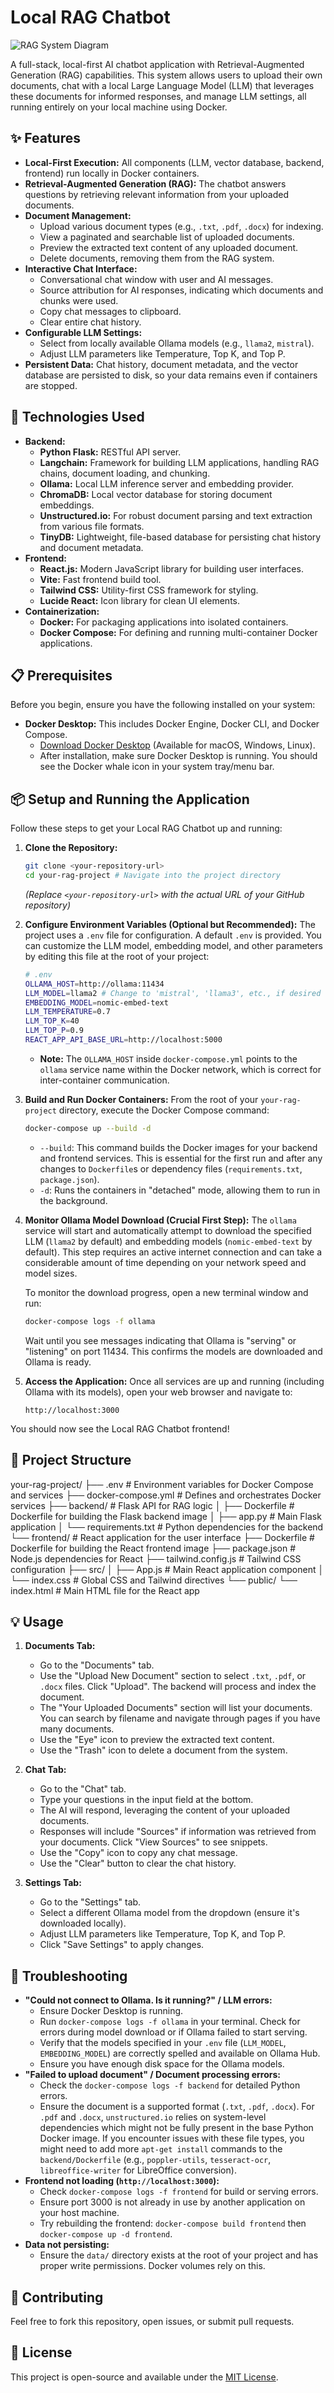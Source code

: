 # Local RAG Chatbot

![RAG System Diagram](https://placehold.co/800x400/E0F2F7/000?text=Local+RAG+Chatbot+System)

A full-stack, local-first AI chatbot application with Retrieval-Augmented Generation (RAG) capabilities. This system allows users to upload their own documents, chat with a local Large Language Model (LLM) that leverages these documents for informed responses, and manage LLM settings, all running entirely on your local machine using Docker.

## ✨ Features

* **Local-First Execution:** All components (LLM, vector database, backend, frontend) run locally in Docker containers.
* **Retrieval-Augmented Generation (RAG):** The chatbot answers questions by retrieving relevant information from your uploaded documents.
* **Document Management:**
    * Upload various document types (e.g., `.txt`, `.pdf`, `.docx`) for indexing.
    * View a paginated and searchable list of uploaded documents.
    * Preview the extracted text content of any uploaded document.
    * Delete documents, removing them from the RAG system.
* **Interactive Chat Interface:**
    * Conversational chat window with user and AI messages.
    * Source attribution for AI responses, indicating which documents and chunks were used.
    * Copy chat messages to clipboard.
    * Clear entire chat history.
* **Configurable LLM Settings:**
    * Select from locally available Ollama models (e.g., `llama2`, `mistral`).
    * Adjust LLM parameters like Temperature, Top K, and Top P.
* **Persistent Data:** Chat history, document metadata, and the vector database are persisted to disk, so your data remains even if containers are stopped.

## 🚀 Technologies Used

* **Backend:**
    * **Python Flask:** RESTful API server.
    * **Langchain:** Framework for building LLM applications, handling RAG chains, document loading, and chunking.
    * **Ollama:** Local LLM inference server and embedding provider.
    * **ChromaDB:** Local vector database for storing document embeddings.
    * **Unstructured.io:** For robust document parsing and text extraction from various file formats.
    * **TinyDB:** Lightweight, file-based database for persisting chat history and document metadata.
* **Frontend:**
    * **React.js:** Modern JavaScript library for building user interfaces.
    * **Vite:** Fast frontend build tool.
    * **Tailwind CSS:** Utility-first CSS framework for styling.
    * **Lucide React:** Icon library for clean UI elements.
* **Containerization:**
    * **Docker:** For packaging applications into isolated containers.
    * **Docker Compose:** For defining and running multi-container Docker applications.

## 📋 Prerequisites

Before you begin, ensure you have the following installed on your system:

* **Docker Desktop:** This includes Docker Engine, Docker CLI, and Docker Compose.
    * [Download Docker Desktop](https://www.docker.com/products/docker-desktop/) (Available for macOS, Windows, Linux).
    * After installation, make sure Docker Desktop is running. You should see the Docker whale icon in your system tray/menu bar.

## 📦 Setup and Running the Application

Follow these steps to get your Local RAG Chatbot up and running:

1.  **Clone the Repository:**
    ```bash
    git clone <your-repository-url>
    cd your-rag-project # Navigate into the project directory
    ```
    *(Replace `<your-repository-url>` with the actual URL of your GitHub repository)*

2.  **Configure Environment Variables (Optional but Recommended):**
    The project uses a `.env` file for configuration. A default `.env` is provided. You can customize the LLM model, embedding model, and other parameters by editing this file at the root of your project:
    ```bash
    # .env
    OLLAMA_HOST=http://ollama:11434
    LLM_MODEL=llama2 # Change to 'mistral', 'llama3', etc., if desired
    EMBEDDING_MODEL=nomic-embed-text
    LLM_TEMPERATURE=0.7
    LLM_TOP_K=40
    LLM_TOP_P=0.9
    REACT_APP_API_BASE_URL=http://localhost:5000
    ```
    * **Note:** The `OLLAMA_HOST` inside `docker-compose.yml` points to the `ollama` service name within the Docker network, which is correct for inter-container communication.

3.  **Build and Run Docker Containers:**
    From the root of your `your-rag-project` directory, execute the Docker Compose command:
    ```bash
    docker-compose up --build -d
    ```
    * `--build`: This command builds the Docker images for your backend and frontend services. This is essential for the first run and after any changes to `Dockerfile`s or dependency files (`requirements.txt`, `package.json`).
    * `-d`: Runs the containers in "detached" mode, allowing them to run in the background.

4.  **Monitor Ollama Model Download (Crucial First Step):**
    The `ollama` service will start and automatically attempt to download the specified LLM (`llama2` by default) and embedding models (`nomic-embed-text` by default). This step requires an active internet connection and can take a considerable amount of time depending on your network speed and model sizes.

    To monitor the download progress, open a new terminal window and run:
    ```bash
    docker-compose logs -f ollama
    ```
    Wait until you see messages indicating that Ollama is "serving" or "listening" on port 11434. This confirms the models are downloaded and Ollama is ready.

5.  **Access the Application:**
    Once all services are up and running (including Ollama with its models), open your web browser and navigate to:
    ```
    http://localhost:3000
    ```

You should now see the Local RAG Chatbot frontend!

## 📂 Project Structure


your-rag-project/
├── .env                      # Environment variables for Docker Compose and services
├── docker-compose.yml        # Defines and orchestrates Docker services
├── backend/                  # Flask API for RAG logic
│   ├── Dockerfile            # Dockerfile for building the Flask backend image
│   ├── app.py                # Main Flask application
│   └── requirements.txt      # Python dependencies for the backend
└── frontend/                 # React application for the user interface
├── Dockerfile            # Dockerfile for building the React frontend image
├── package.json          # Node.js dependencies for React
├── tailwind.config.js    # Tailwind CSS configuration
├── src/
│   ├── App.js            # Main React application component
│   └── index.css         # Global CSS and Tailwind directives
└── public/
└── index.html        # Main HTML file for the React app


## 💡 Usage

1.  **Documents Tab:**
    * Go to the "Documents" tab.
    * Use the "Upload New Document" section to select `.txt`, `.pdf`, or `.docx` files. Click "Upload". The backend will process and index the document.
    * The "Your Uploaded Documents" section will list your documents. You can search by filename and navigate through pages if you have many documents.
    * Use the "Eye" icon to preview the extracted text content.
    * Use the "Trash" icon to delete a document from the system.

2.  **Chat Tab:**
    * Go to the "Chat" tab.
    * Type your questions in the input field at the bottom.
    * The AI will respond, leveraging the content of your uploaded documents.
    * Responses will include "Sources" if information was retrieved from your documents. Click "View Sources" to see snippets.
    * Use the "Copy" icon to copy any chat message.
    * Use the "Clear" button to clear the chat history.

3.  **Settings Tab:**
    * Go to the "Settings" tab.
    * Select a different Ollama model from the dropdown (ensure it's downloaded locally).
    * Adjust LLM parameters like Temperature, Top K, and Top P.
    * Click "Save Settings" to apply changes.

## 🐛 Troubleshooting

* **"Could not connect to Ollama. Is it running?" / LLM errors:**
    * Ensure Docker Desktop is running.
    * Run `docker-compose logs -f ollama` in your terminal. Check for errors during model download or if Ollama failed to start serving.
    * Verify that the models specified in your `.env` file (`LLM_MODEL`, `EMBEDDING_MODEL`) are correctly spelled and available on Ollama Hub.
    * Ensure you have enough disk space for the Ollama models.
* **"Failed to upload document" / Document processing errors:**
    * Check the `docker-compose logs -f backend` for detailed Python errors.
    * Ensure the document is a supported format (`.txt`, `.pdf`, `.docx`). For `.pdf` and `.docx`, `unstructured.io` relies on system-level dependencies which might not be fully present in the base Python Docker image. If you encounter issues with these file types, you might need to add more `apt-get install` commands to the `backend/Dockerfile` (e.g., `poppler-utils`, `tesseract-ocr`, `libreoffice-writer` for LibreOffice conversion).
* **Frontend not loading (`http://localhost:3000`):**
    * Check `docker-compose logs -f frontend` for build or serving errors.
    * Ensure port 3000 is not already in use by another application on your host machine.
    * Try rebuilding the frontend: `docker-compose build frontend` then `docker-compose up -d frontend`.
* **Data not persisting:**
    * Ensure the `data/` directory exists at the root of your project and has proper write permissions. Docker volumes rely on this.

## 🤝 Contributing

Feel free to fork this repository, open issues, or submit pull requests.

## 📄 License

This project is open-source and available under the [MIT License](LICENSE).
